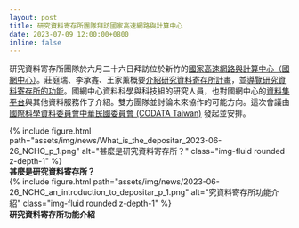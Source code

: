 ```yaml
---
layout: post
title: 研究資料寄存所團隊拜訪國家高速網路與計算中心
date: 2023-07-09 12:00:00+0800
inline: false
---
```


研究資料寄存所團隊於六月二十六日拜訪位於新竹的[國家高速網路與計算中心（國網中心）](https://www.nchc.org.tw/)。莊庭瑞、李承錱、王家薰概要[介紹研究資料寄存所計畫](https://m.odw.tw/u/trc/m/what-is-the-depositar/)，並[導覽研究資料寄存所的功能](https://m.odw.tw/u/odw/m/2023-nchc-an-introduction-to-depositar/)。國網中心資料科學與科技組的研究人員，也對國網中心的[資料集平台](https://scidm.nchc.org.tw/)與其他資料服務作了介紹。雙方團隊並討論未來協作的可能方向。這次會議由[國際科學資料委員會中華民國委員會 (CODATA Taiwan)](https://codata.sinica.edu.tw/) 發起並安排。

<div class="row">
    <div class="col-sm mt-3 mt-md-0">
        {% include figure.html path="assets/img/news/What_is_the_depositar_2023-06-26_NCHC_p_1.png" alt="甚麼是研究資料寄存所？" class="img-fluid rounded z-depth-1" %}
    </div>
</div>
<div class="caption">
    <b>甚麼是研究資料寄存所？</b>
</div>

<div class="row">
    <div class="col-sm mt-3 mt-md-0">
        {% include figure.html path="assets/img/news/2023-06-26_NCHC_an_introduction_to_depositar_p_1.png" alt="究資料寄存所功能介紹" class="img-fluid rounded z-depth-1" %}
    </div>
</div>
<div class="caption">
    <b>研究資料寄存所功能介紹</b>
</div>
